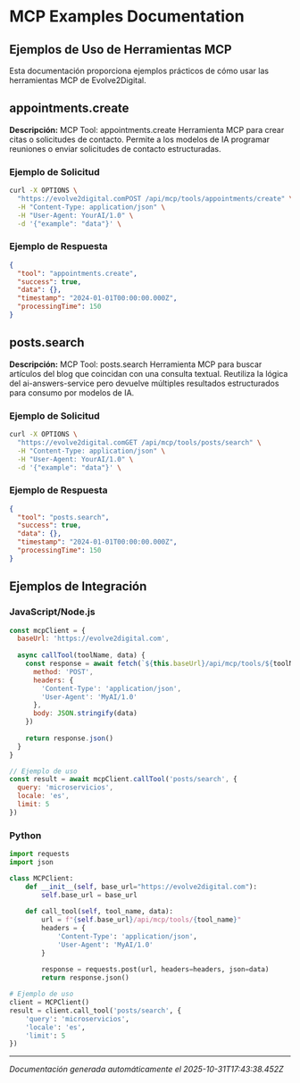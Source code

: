 # MCP Examples Documentation

## Ejemplos de Uso de Herramientas MCP

Esta documentación proporciona ejemplos prácticos de cómo usar las herramientas MCP de Evolve2Digital.


## appointments.create

**Descripción:** MCP Tool: appointments.create Herramienta MCP para crear citas o solicitudes de contacto. Permite a los modelos de IA programar reuniones o enviar solicitudes de contacto estructuradas.

### Ejemplo de Solicitud

```bash
curl -X OPTIONS \
  "https://evolve2digital.comPOST /api/mcp/tools/appointments/create" \
  -H "Content-Type: application/json" \
  -H "User-Agent: YourAI/1.0" \
  -d '{"example": "data"}' \
```

### Ejemplo de Respuesta

```json
{
  "tool": "appointments.create",
  "success": true,
  "data": {},
  "timestamp": "2024-01-01T00:00:00.000Z",
  "processingTime": 150
}
```


## posts.search

**Descripción:** MCP Tool: posts.search Herramienta MCP para buscar artículos del blog que coincidan con una consulta textual. Reutiliza la lógica del ai-answers-service pero devuelve múltiples resultados estructurados para consumo por modelos de IA.

### Ejemplo de Solicitud

```bash
curl -X OPTIONS \
  "https://evolve2digital.comGET /api/mcp/tools/posts/search" \
  -H "Content-Type: application/json" \
  -H "User-Agent: YourAI/1.0" \
  -d '{"example": "data"}' \
```

### Ejemplo de Respuesta

```json
{
  "tool": "posts.search",
  "success": true,
  "data": {},
  "timestamp": "2024-01-01T00:00:00.000Z",
  "processingTime": 150
}
```



## Ejemplos de Integración

### JavaScript/Node.js

```javascript
const mcpClient = {
  baseUrl: 'https://evolve2digital.com',
  
  async callTool(toolName, data) {
    const response = await fetch(`${this.baseUrl}/api/mcp/tools/${toolName}`, {
      method: 'POST',
      headers: {
        'Content-Type': 'application/json',
        'User-Agent': 'MyAI/1.0'
      },
      body: JSON.stringify(data)
    })
    
    return response.json()
  }
}

// Ejemplo de uso
const result = await mcpClient.callTool('posts/search', {
  query: 'microservicios',
  locale: 'es',
  limit: 5
})
```

### Python

```python
import requests
import json

class MCPClient:
    def __init__(self, base_url="https://evolve2digital.com"):
        self.base_url = base_url
    
    def call_tool(self, tool_name, data):
        url = f"{self.base_url}/api/mcp/tools/{tool_name}"
        headers = {
            'Content-Type': 'application/json',
            'User-Agent': 'MyAI/1.0'
        }
        
        response = requests.post(url, headers=headers, json=data)
        return response.json()

# Ejemplo de uso
client = MCPClient()
result = client.call_tool('posts/search', {
    'query': 'microservicios',
    'locale': 'es',
    'limit': 5
})
```

---

*Documentación generada automáticamente el 2025-10-31T17:43:38.452Z*
